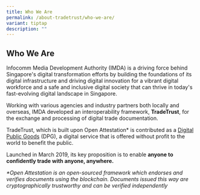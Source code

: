 ```yaml
---
title: Who We Are
permalink: /about-tradetrust/who-we-are/
variant: tiptap
description: ""
---
```

<h2>Who We Are</h2><p>Infocomm Media Development Authority (IMDA) is a driving force behind Singapore's digital transformation efforts by building the foundations of its digital infrastructure and driving digital innovation for a vibrant digital workforce and a safe and inclusive digital society that can thrive in today's fast-evolving digital landscape in Singapore.</p><p>Working with various agencies and industry partners both locally and overseas, IMDA developed an interoperability framework, <strong>TradeTrust</strong>, for the exchange and processing of digital trade documentation.</p><p>TradeTrust, which is built upon Open Attestation* is contributed as a <a href="https://digitalpublicgoods.net/digital-public-goods/" rel="noopener noreferrer nofollow" target="_blank">Digital Public Goods</a> (DPG), a digital service that is offered without profit to the world to benefit the public. </p><p>Launched in March 2019, its key proposition is to enable <strong>anyone to confidently trade with anyone, anywhere.</strong></p><p></p><p></p><p><em>*Open Attestation is an open-sourced framework which endorses and verifies documents using the blockchain. Documents issued this way are cryptographically trustworthy and can be verified independently</em></p>